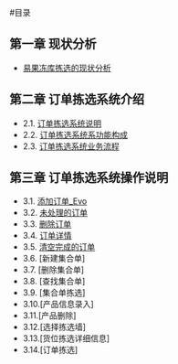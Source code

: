 #目录
## 第一章 现状分析
- [易果冻库拣选的现状分析](1.0.md)

## 第二章 订单拣选系统介绍
- 2.1. [订单拣选系统说明](2.1.md)
- 2.2. [订单拣选系统系功能构成](2.2.md) 
- 2.3. [订单拣选系统业务流程](2.3.md)

## 第三章 订单拣选系统操作说明
- 3.1. [添加订单_Evo](03.0.md)
- 3.2. [未处理的订单](03.1.md)
- 3.3. [删除订单](03.2.md)
- 3.4. [订单详情](03.3.md)
- 3.5. [清空完成的订单](03.4.md)
- 3.6. [新建集合单]
- 3.7. [删除集合单]
- 3.8. [查找集合单]
- 3.9. [集合单拣选]
- 3.10.[产品信息录入]
- 3.11.[产品删除]
- 3.12.[选择拣选墙]
- 3.13.[货位拣选详细信息]
- 3.14.[订单拣选]






